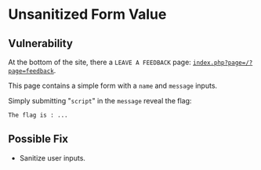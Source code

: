 # Unsanitized Form Value

## Vulnerability

At the bottom of the site, there a `LEAVE A FEEDBACK` page: [`index.php?page=/?page=feedback`](http://darkly/index.php?page=feedback).

This page contains a simple form with a `name` and `message` inputs.

Simply submitting "`script`" in the `message` reveal the flag:
```
The flag is : ...
```

## Possible Fix

- Sanitize user inputs.

